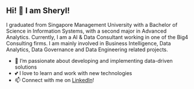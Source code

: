 ## Hi! 👋 I am Sheryl! ##

I graduated from Singapore Management University with a Bachelor of Science in Information Systems, with a second major in Advanced Analytics. Currently, I am a AI & Data Consultant working in one of the Big4 Consulting firms. I am mainly involved in Business Intelligence, Data Analytics, Data Governance and Data Engineering related projects.

- 👀 I’m passionate about developing and implementing data-driven solutions
- 💕 I love to learn and work with new technologies 
- 📫 Connect with me on [LinkedIn](https://www.linkedin.com/in/sherylcme/)!

<!---
sherylcme/sherylcme is a ✨ special ✨ repository because its `README.md` (this file) appears on your GitHub profile.
You can click the Preview link to take a look at your changes.
--->
